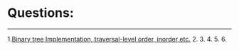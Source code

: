# Questions:
---

1.[Binary tree Implementation, traversal-level order, inorder etc.](https://github.com/vishalagg/Data_Structure_Interview_Preperation/blob/master/Tree/BT1.java)
2.[](https://github.com/vishalagg/Data_Structure_Interview_Preperation/blob/master/Tree/BT2.java)
3.[](https://github.com/vishalagg/Data_Structure_Interview_Preperation/blob/master/Tree/BT3.java)
4.[](https://github.com/vishalagg/Data_Structure_Interview_Preperation/blob/master/Tree/BT4.java)
5.[](https://github.com/vishalagg/Data_Structure_Interview_Preperation/blob/master/Tree/BT5.java)
6.[](https://github.com/vishalagg/Data_Structure_Interview_Preperation/blob/master/Tree/BT6.java)